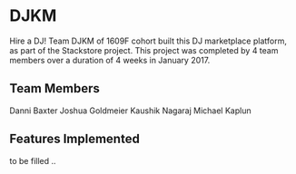 # DJKM

Hire a DJ! Team DJKM of 1609F cohort built this DJ marketplace platform, as part of the Stackstore project. This project was completed by 4 team members over a duration of 4 weeks in January 2017.


## Team Members

Danni Baxter
Joshua Goldmeier
Kaushik Nagaraj
Michael Kaplun

## Features Implemented

to be filled ..
